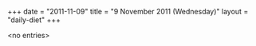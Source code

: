 +++
date = "2011-11-09"
title = "9 November 2011 (Wednesday)"
layout = "daily-diet"
+++

\<no entries\>